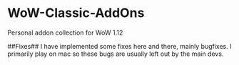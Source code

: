 # WoW-Classic-AddOns
Personal addon collection for WoW 1.12

##Fixes##
I have implemented some fixes here and there, mainly bugfixes. I primarily play on mac so these bugs are usually left out by the main devs.
